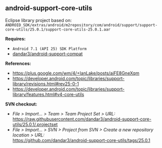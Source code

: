 ## android-support-core-utils

Eclipse library project based on:<br/>
`ANDROID_SDK/extras/android/m2repository/com/android/support/support-core-utils/25.0.1/support-core-utils-25.0.1.aar`

**Requires:**
- `Android 7.1 (API 25) SDK Platform`
- [dandar3/android-support-compat](https://github.com/dandar3/android-support-compat/tree/25.0.1)

**References:**
- https://plus.google.com/wm/4/+IanLake/posts/ajFE8GneXqm
- https://developer.android.com/topic/libraries/support-library/revisions.html#rev25-0-1
- https://developer.android.com/topic/libraries/support-library/features.html#v4-core-utils

**SVN checkout:**
- _File > Import... > Team > Team Project Set > URL:_<br/>
  https://raw.githubusercontent.com/dandar3/android-support-core-utils/25.0.1/.projectset
- _File > Import... > SVN > Project from SVN > Create a new repository location > URL:_<br/> 
  https://github.com/dandar3/android-support-core-utils/tags/25.0.1